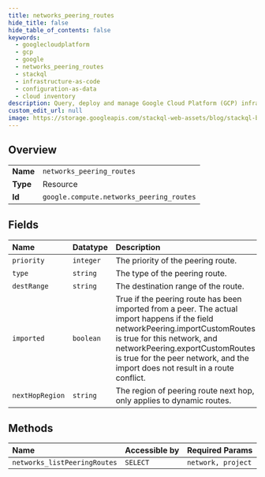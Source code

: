 ```yaml
---
title: networks_peering_routes
hide_title: false
hide_table_of_contents: false
keywords:
  - googlecloudplatform
  - gcp
  - google
  - networks_peering_routes
  - stackql
  - infrastructure-as-code
  - configuration-as-data
  - cloud inventory
description: Query, deploy and manage Google Cloud Platform (GCP) infrastructure and resources using SQL
custom_edit_url: null
image: https://storage.googleapis.com/stackql-web-assets/blog/stackql-blog-post-featured-image.png
---
```

  
    

## Overview
<table><tbody>
<tr><td><b>Name</b></td><td><code>networks_peering_routes</code></td></tr>
<tr><td><b>Type</b></td><td>Resource</td></tr>
<tr><td><b>Id</b></td><td><code>google.compute.networks_peering_routes</code></td></tr>
</tbody></table>

## Fields
| Name | Datatype | Description |
|:-----|:---------|:------------|
| `priority` | `integer` | The priority of the peering route. |
| `type` | `string` | The type of the peering route. |
| `destRange` | `string` | The destination range of the route. |
| `imported` | `boolean` | True if the peering route has been imported from a peer. The actual import happens if the field networkPeering.importCustomRoutes is true for this network, and networkPeering.exportCustomRoutes is true for the peer network, and the import does not result in a route conflict. |
| `nextHopRegion` | `string` | The region of peering route next hop, only applies to dynamic routes. |
## Methods
| Name | Accessible by | Required Params |
|:-----|:--------------|:----------------|
| `networks_listPeeringRoutes` | `SELECT` | `network, project` |
